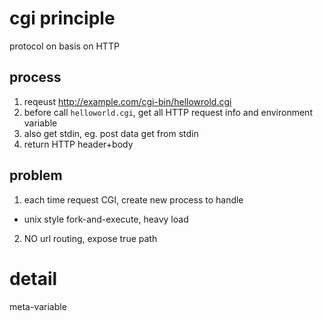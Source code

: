 # cgi principle
protocol on basis on HTTP

## process
1. reqeust http://example.com/cgi-bin/hellowrold.cgi
2. before call `helloworld.cgi`, get all HTTP request info and environment variable
3. also get stdin, eg. post data get from stdin
4. return HTTP header+body

## problem
1. each time request CGI, create new process to handle
  - unix style fork-and-execute, heavy load
2. NO url routing, expose true path

# detail
meta-variable














